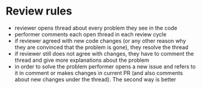 # Review rules

* reviewer opens thread about every problem they see in the code
* performer comments each open thread in each review cycle
* if reviewer agreed with new code changes 
(or any other reason why they are convinced that the problem is gone), 
they resolve the thread
* if reviewer still does not agree with changes, 
they have to comment the thread and give more explanations about the problem
* in order to solve the problem performer opens a new issue and refers
to it in comment or makes changes in current PR 
(and also comments about new changes under the thread).
The second way is better
